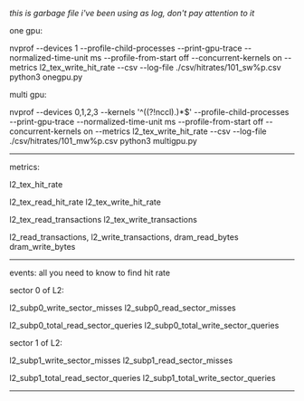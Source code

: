 *this is garbage file i've been using as log, don't pay attention to it*


one gpu:


nvprof --devices 1 --profile-child-processes --print-gpu-trace --normalized-time-unit ms --profile-from-start off --concurrent-kernels on --metrics l2_tex_write_hit_rate --csv --log-file ./csv/hitrates/101_sw%p.csv python3 onegpu.py

multi gpu:

nvprof --devices 0,1,2,3 --kernels '^((?!nccl).)*$' --profile-child-processes --print-gpu-trace --normalized-time-unit ms --profile-from-start off --concurrent-kernels on --metrics l2_tex_write_hit_rate  --csv --log-file ./csv/hitrates/101_mw%p.csv python3 multigpu.py

________________________________________________



metrics:

l2_tex_hit_rate

l2_tex_read_hit_rate
l2_tex_write_hit_rate

l2_tex_read_transactions
l2_tex_write_transactions


l2_read_transactions,
l2_write_transactions,
dram_read_bytes
dram_write_bytes

_______________

events: all you need to know to find hit rate

sector 0 of L2:

l2_subp0_write_sector_misses
l2_subp0_read_sector_misses

l2_subp0_total_read_sector_queries
l2_subp0_total_write_sector_queries

sector 1 of L2:

l2_subp1_write_sector_misses
l2_subp1_read_sector_misses

l2_subp1_total_read_sector_queries
l2_subp1_total_write_sector_queries


_________
